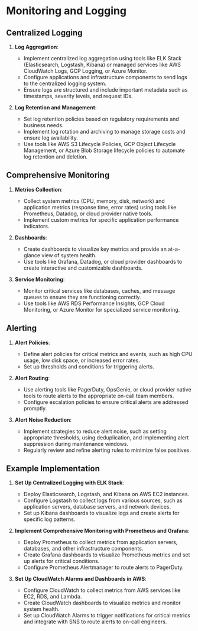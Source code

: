# Monitoring and Logging

## Centralized Logging

1. **Log Aggregation**:
   - Implement centralized log aggregation using tools like ELK Stack (Elasticsearch, Logstash, Kibana) or managed services like AWS CloudWatch Logs, GCP Logging, or Azure Monitor.
   - Configure applications and infrastructure components to send logs to the centralized logging system.
   - Ensure logs are structured and include important metadata such as timestamps, severity levels, and request IDs.

2. **Log Retention and Management**:
   - Set log retention policies based on regulatory requirements and business needs.
   - Implement log rotation and archiving to manage storage costs and ensure log availability.
   - Use tools like AWS S3 Lifecycle Policies, GCP Object Lifecycle Management, or Azure Blob Storage lifecycle policies to automate log retention and deletion.

## Comprehensive Monitoring

1. **Metrics Collection**:
   - Collect system metrics (CPU, memory, disk, network) and application metrics (response time, error rates) using tools like Prometheus, Datadog, or cloud provider native tools.
   - Implement custom metrics for specific application performance indicators.

2. **Dashboards**:
   - Create dashboards to visualize key metrics and provide an at-a-glance view of system health.
   - Use tools like Grafana, Datadog, or cloud provider dashboards to create interactive and customizable dashboards.

3. **Service Monitoring**:
   - Monitor critical services like databases, caches, and message queues to ensure they are functioning correctly.
   - Use tools like AWS RDS Performance Insights, GCP Cloud Monitoring, or Azure Monitor for specialized service monitoring.

## Alerting

1. **Alert Policies**:
   - Define alert policies for critical metrics and events, such as high CPU usage, low disk space, or increased error rates.
   - Set up thresholds and conditions for triggering alerts.

2. **Alert Routing**:
   - Use alerting tools like PagerDuty, OpsGenie, or cloud provider native tools to route alerts to the appropriate on-call team members.
   - Configure escalation policies to ensure critical alerts are addressed promptly.

3. **Alert Noise Reduction**:
   - Implement strategies to reduce alert noise, such as setting appropriate thresholds, using deduplication, and implementing alert suppression during maintenance windows.
   - Regularly review and refine alerting rules to minimize false positives.

## Example Implementation

1. **Set Up Centralized Logging with ELK Stack**:
   - Deploy Elasticsearch, Logstash, and Kibana on AWS EC2 instances.
   - Configure Logstash to collect logs from various sources, such as application servers, database servers, and network devices.
   - Set up Kibana dashboards to visualize logs and create alerts for specific log patterns.

2. **Implement Comprehensive Monitoring with Prometheus and Grafana**:
   - Deploy Prometheus to collect metrics from application servers, databases, and other infrastructure components.
   - Create Grafana dashboards to visualize Prometheus metrics and set up alerts for critical conditions.
   - Configure Prometheus Alertmanager to route alerts to PagerDuty.

3. **Set Up CloudWatch Alarms and Dashboards in AWS**:
   - Configure CloudWatch to collect metrics from AWS services like EC2, RDS, and Lambda.
   - Create CloudWatch dashboards to visualize metrics and monitor system health.
   - Set up CloudWatch Alarms to trigger notifications for critical metrics and integrate with SNS to route alerts to on-call engineers.
